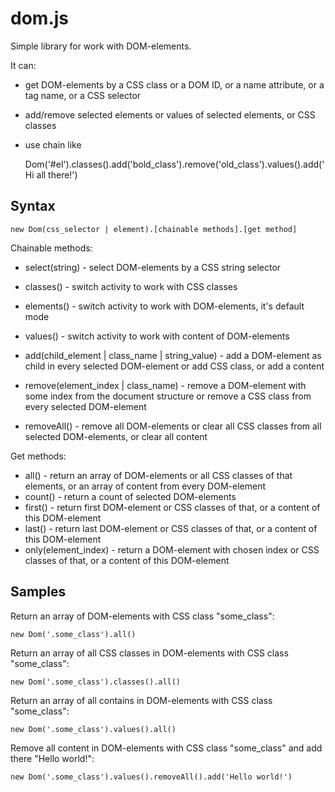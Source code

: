dom.js
======

Simple library for work with DOM-elements.

It can:
- get DOM-elements by a CSS class or a DOM ID, or a name attribute, or a tag name, or a CSS selector
- add/remove selected elements or values of selected elements, or CSS classes
- use chain like

    Dom('#el').classes().add('bold_class').remove('old_class').values().add('Hi all there!')

Syntax
------

    new Dom(css_selector | element).[chainable methods].[get method]

Chainable methods:
* select(string) - select DOM-elements by a CSS string selector

* classes() - switch activity to work with CSS classes
* elements() - switch activity to work with DOM-elements, it's default mode
* values() - switch activity to work with content of DOM-elements

* add(child_element | class_name | string_value) - add a DOM-element as child in every selected DOM-element or add CSS class, or add a content
* remove(element_index | class_name) - remove a DOM-element with some index from the document structure or remove a CSS class from every selected DOM-element
* removeAll() - remove all DOM-elements or clear all CSS classes from all selected DOM-elements, or clear all content

Get methods:
* all() - return an array of DOM-elements or all CSS classes of that elements, or an array of content from every DOM-element
* count() -  return a count of selected DOM-elements
* first() - return first DOM-element or CSS classes of that, or a content of this DOM-element
* last() - return last DOM-element or CSS classes of that, or a content of this DOM-element
* only(element_index) - return a DOM-element with chosen index or CSS classes of that, or a content of this DOM-element

Samples
-------

Return an array of DOM-elements with CSS class "some_class":

    new Dom('.some_class').all()

Return an array of all CSS classes in DOM-elements with CSS class "some_class":

    new Dom('.some_class').classes().all()

Return an array of all contains in DOM-elements with CSS class "some_class":

    new Dom('.some_class').values().all()

Remove all content in DOM-elements with CSS class "some_class" and add there "Hello world!":

    new Dom('.some_class').values().removeAll().add('Hello world!')
